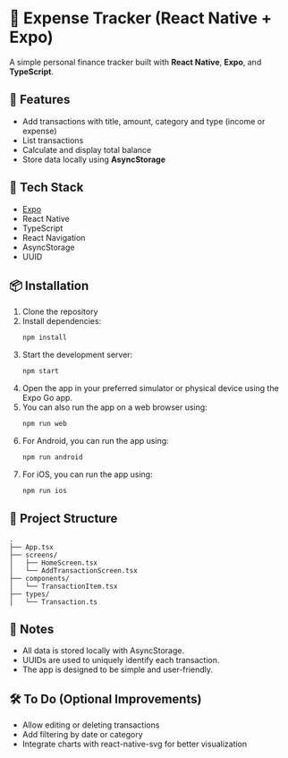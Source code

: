 # 💸 Expense Tracker (React Native + Expo)

A simple personal finance tracker built with **React Native**, **Expo**, and **TypeScript**.

## 🚀 Features

- Add transactions with title, amount, category and type (income or expense)
- List transactions
- Calculate and display total balance
- Store data locally using **AsyncStorage**

## 🧰 Tech Stack

- [Expo](https://expo.dev/)
- React Native
- TypeScript
- React Navigation
- AsyncStorage
- UUID

## 📦 Installation

1. Clone the repository
2. Install dependencies:
    ```bash
    npm install
    ```
3. Start the development server:
    ```bash
    npm start
    ```
4. Open the app in your preferred simulator or physical device using the Expo Go app.
5. You can also run the app on a web browser using:
    ```bash
    npm run web
    ```
6. For Android, you can run the app using:
    ```bash
    npm run android
    ```
7. For iOS, you can run the app using:
    ```bash
    npm run ios
    ```
## 📁 Project Structure
    .
    ├── App.tsx
    ├── screens/
    │   ├── HomeScreen.tsx
    │   └── AddTransactionScreen.tsx
    ├── components/
    │   └── TransactionItem.tsx
    ├── types/
    │   └── Transaction.ts

## 📌 Notes

- All data is stored locally with AsyncStorage.
- UUIDs are used to uniquely identify each transaction.
- The app is designed to be simple and user-friendly.

## 🛠️ To Do (Optional Improvements)

- Allow editing or deleting transactions
- Add filtering by date or category
- Integrate charts with react-native-svg for better visualization